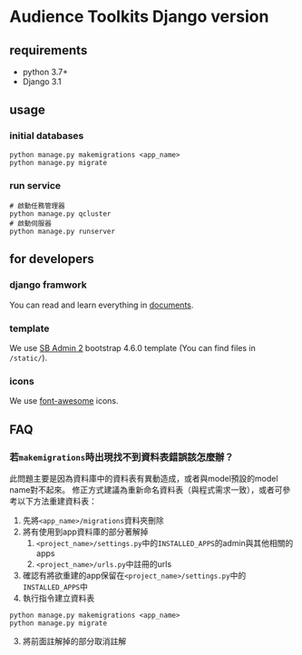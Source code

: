# Audience Toolkits Django version

## requirements
- python 3.7+
- Django 3.1

## usage
### initial databases
```shell
python manage.py makemigrations <app_name>
python manage.py migrate
```

### run service
```shell
# 啟動任務管理器
python manage.py qcluster
# 啟動伺服器
python manage.py runserver
```

## for developers
### django framwork
You can read and learn everything in [documents](https://docs.djangoproject.com/zh-hans/3.1/).

### template
We use [SB Admin 2](https://startbootstrap.com/previews/sb-admin-2) bootstrap 4.6.0 template (You can find files in `/static/`).

### icons
We use [font-awesome](https://fontawesome.com/icons?d=gallery&p=1&m=free) icons.

## FAQ
### 若`makemigrations`時出現找不到資料表錯誤該怎麼辦？
此問題主要是因為資料庫中的資料表有異動造成，或者與model預設的model name對不起來。
修正方式建議為重新命名資料表（與程式需求一致），或者可參考以下方法重建資料表：
1. 先將`<app_name>/migrations`資料夾刪除
1. 將有使用到app資料庫的部分著解掉
   1. `<project_name>/settings.py`中的`INSTALLED_APPS`的admin與其他相關的apps
   2. `<project_name>/urls.py`中註冊的urls
1. 確認有將欲重建的app保留在`<project_name>/settings.py`中的`INSTALLED_APPS`中
1. 執行指令建立資料表
```shell
python manage.py makemigrations <app_name>
python manage.py migrate
```
3. 將前面註解掉的部分取消註解
